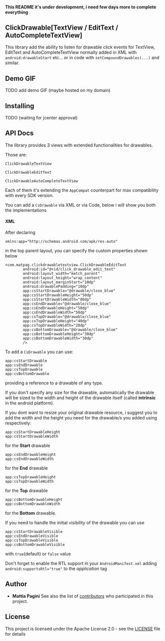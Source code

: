#### This README it's under development, i need few days more to complete everything

## ClickDrawable[TextView / EditText / AutoCompleteTextView]

This library add the ability to listen for drawable click events for
TextView, EditText and AutoCompleteTextView normally added in XML
with ```android:drawableStart``` etc... or in code with
```setCompoundDrawables(...)``` and similar.

## Demo GIF

TODO add demo GIF (maybe hosted on my domain)


## Installing

TODO (waiting for jcenter approval)

## API Docs

The library provides 3 views with extended functionalities for drawables.

Those are:

```ClickDrawableTextView```

```ClickDrawableEditText```

```ClickDrawableAutoCompleteTextView```

Each of them it's extending the ```AppCompat``` counterpart for max
compatibility with every SDK version.

You can add a ```CsDrawable``` via XML or via Code, below i will show you both the implementations

#### XML
After declaring
```
xmlns:app="http://schemas.android.com/apk/res-auto"
```
in the top parent layout, you can specify the custom properties shown below

```
<com.matpag.clickdrawabletextview.ClickDrawableEditText
        android:id="@+id/click_drawable_edit_text"
        android:layout_width="match_parent"
        android:layout_height="wrap_content"
        android:layout_marginStart="10dp"
        android:drawablePadding="10dp"
        app:csStartDrawable="@drawable/close_blue"
        app:csStartDrawableHeight="50dp"
        app:csStartDrawableWidth="80dp"
        app:csEndDrawable="@drawable/close_blue"
        app:csEndDrawableHeight="50dp"
        app:csEndDrawableWidth="50dp"
        app:csTopDrawable="@drawable/close_blue"
        app:csTopDrawableHeight="40dp"
        app:csTopDrawableWidth="20dp"
        app:csBottomDrawable="@drawable/close_blue"
        app:csBottomDrawableHeight="30dp"
        app:csBottomDrawableWidth="30dp"
        />
```

To add a ```CsDrawable``` you can use:
```
app:csStartDrawable
app:csEndDrawable
app:csTopDrawable
app:csBottomDrawable
```
providing a reference to a drawable of any type.

If you don't specify any size for the drawable, automatically the drawable will be sized
to the width and height of the drawable itself (called **intrinsic** in the android
platform).

If you dont want to resize your original drawable resource, i suggest you to
add the width and the height you need for the drawable/s you added using respectively:
```
app:csStartDrawableHeight
app:csStartDrawableWidth
```
for the **Start** drawable
```
app:csEndDrawableHeight
app:csEndDrawableWidth
```
for the **End** drawable
```
app:csTopDrawableHeight
app:csTopDrawableWidth
```
for the **Top** drawable
```
app:csBottomDrawableHeight
app:csBottomDrawableWidth
```
for the **Bottom** drawable.

If you need to handle the initial visibility of the drawable you can use
```
app:csStartDrawableVisible
app:csEndDrawableVisible
app:csTopDrawableVisible
app:csBottomDrawableVisible
```
with ```true```(default) or ```false``` value


Don't forget to enable the RTL support in your ```AndroidManifest.xml``` adding
```android:supportsRtl="true"``` to the *application* tag


## Author

* **Mattia Pagini**
See also the list of [contributors](https://github.com/matpag/ClickDrawableTextView/contributors) who participated in this project.

## License

This project is licensed under the Apache License 2.0 - see the [LICENSE](LICENSE) file for details

